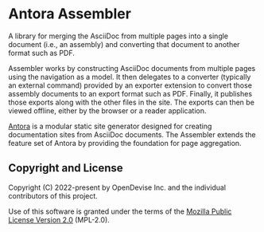 # Antora Assembler

A library for merging the AsciiDoc from multiple pages into a single document (i.e., an assembly) and converting that document to another format such as PDF.

Assembler works by constructing AsciiDoc documents from multiple pages using the navigation as a model.
It then delegates to a converter (typically an external command) provided by an exporter extension to convert those assembly documents to an export format such as PDF.
Finally, it publishes those exports along with the other files in the site.
The exports can then be viewed offline, either by the browser or a reader application.

[Antora](https://antora.org) is a modular static site generator designed for creating documentation sites from AsciiDoc documents.
The Assembler extends the feature set of Antora by providing the foundation for page aggregation.

## Copyright and License

Copyright (C) 2022-present by OpenDevise Inc. and the individual contributors of this project.

Use of this software is granted under the terms of the [Mozilla Public License Version 2.0](https://www.mozilla.org/en-US/MPL/2.0/) (MPL-2.0).

